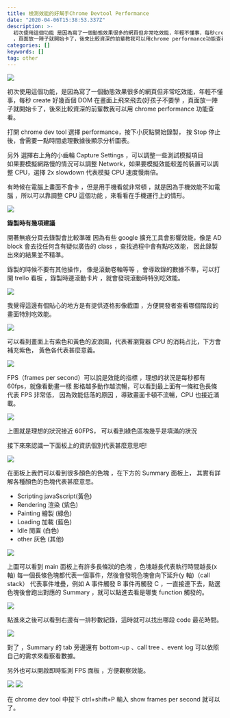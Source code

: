 ```yaml
---
title: 檢測效能的好幫手Chrome Devtool Performance
date: "2020-04-06T15:38:53.337Z"
description: >-
  初次使用這個功能 是因為寫了一個動態效果很多的網頁但非常吃效能，年輕不懂事，每秒create好幾百個DOM在畫面上飛來飛去(好孩子不要學
  ，頁面放一陣子就開始卡了，後來比較資深的前輩教我可以用chrome performance功能查看。
categories: []
keywords: []
tag: other
---
```


![](/img/1__wtKKpP0tOxOi1____rHdxp2A.jpeg)

初次使用這個功能，是因為寫了一個動態效果很多的網頁但非常吃效能，年輕不懂事，每秒 create 好幾百個 DOM 在畫面上飛來飛去(好孩子不要學 ，頁面放一陣子就開始卡了，後來比較資深的前輩教我可以用 chrome performance 功能查看。

打開 chrome dev tool 選擇 performance，按下小灰點開始錄製， 按 Stop 停止後，會需要一點時間處理數據後顯示分析圖表。

另外 選擇右上角的小齒輪 Capture Settings ，可以調整一些測試模擬項目  
如果要模擬網路慢的情況可以調整 Network，如果要模擬效能較差的裝置可以調整 CPU，選擇 2x slowdown 代表模擬 CPU 速度慢兩倍。

有時候在電腦上畫面不會卡 ，但是用手機看就非常頓 ，就是因為手機效能不如電腦 ，所以可以靠調整 CPU 這個功能 ，來看看在手機運行上的情形。

![](/img/1__sElshdgh__khnqweabjdO1w.jpeg)

**錄製時有幾項建議**

開著無痕分頁去錄製會比較準確 因為有些 google 擴充工具會影響效能，像是 AD block 會去找任何含有疑似廣告的 class ，查找過程中會有點吃效能， 因此錄製出來的結果並不精準。

錄製的時候不要有其他操作， 像是滾動卷軸等等 ，會導致錄的數據不準，可以打開 trello 看板 ，錄製時邊滾動卡片 ，就會發現滾動時特別吃效能。

![](/img/1__0h__aJ4mw__tl83__0lYAupig.jpeg)

我覺得這邊有個貼心的地方是有提供逐格影像截圖 ，方便開發者查看哪個階段的畫面特別吃效能。

![](/img/1__6ZimTvOSbF5FHS7hA2gW__Q.jpeg)

可以看到畫面上有紫色和黃色的波浪圖，代表著瀏覽器 CPU 的消耗占比，下方會補充紫色， 黃色各代表甚麼意義。

![](/img/1__gJzpj0JX8BUpkraZLKL__1A.jpeg)

FPS（frames per second）可以說是效能的指標 ，理想的狀況是每秒都有 60fps，就像看動畫一樣 影格越多動作越流暢，可以看到最上面有一條紅色長條代表 FPS 非常低， 因為效能低落的原因 ，導致畫面卡頓不流暢，CPU 也接近滿載。

![](/img/1__668UIOr2SZbaAhF6HXlGyw.jpeg)

上圖就是理想的狀況接近 60FPS， 可以看到綠色區塊幾乎是填滿的狀況

接下來來認識一下面板上的資訊個別代表甚麼意思吧!

![](/img/1__Ox0vGj1Bb5S01flOcPj6OQ.jpeg)

在面板上我們可以看到很多顏色的色塊 ，在下方的 Summary 面板上， 其實有詳解各種顏色的色塊代表甚麼意思。

- Scripting javaSscript(黃色)
- Rendering 渲染 (紫色)
- Painting 繪製 (綠色)
- Loading 加載 (藍色)
- ldle 閒置 (白色)
- other 灰色 (其他)

![](/img/1__Gdq1XGt__bY6rsbqM9GAVuQ.jpeg)

上圖可以看到 main 面板上有許多長條狀的色塊 ，色塊越長代表執行時間越長(x 軸) 每一個長條色塊都代表一個事件，然後會發現色塊會向下延升(y 軸)（call stack） 代表事件堆疊，例如 A 事件觸發 B 事件再觸發 C ，一直接連下去，點選色塊後會跑出對應的 Summary ，就可以點進去看是哪隻 function 觸發的。

![](/img/1__6AHT8d__omuePqaYW2bCYaA.jpeg)

點進來之後可以看到右邊有一排秒數紀錄，這時就可以找出哪段 code 最花時間。

![](/img/1__QHq4xuH2MDzkdQcgf8H5tg.jpeg)

對了 ，Summary 的 tab 旁邊還有 bottom-up 、call tree 、event log 可以依照自己的需求來看察看數據。

另外也可以開啟即時監測 FPS 面板 ，方便觀察效能。

![](/img/1__Xdycvhky8jXiONtVe8q5vg.jpeg)
![](/img/1__BywxPemvOIBdEfcJpDryCA.jpeg)

在 chrome dev tool 中按下 ctrl+shift+P 輸入 show frames per second 就可以了。
